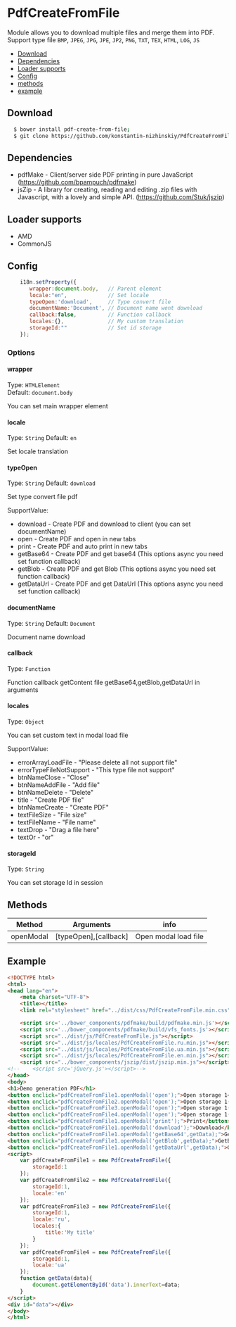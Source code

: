 PdfCreateFromFile
=================

Module allows you to download multiple files and merge them into PDF.
Support type file `BMP`, `JPEG`, `JPG`, `JPE`, `JP2`, `PNG`, `TXT`, `TEX`, `HTML`, `LOG`, `JS`

 * [Download](#download)
 * [Dependencies](#dependencies)
 * [Loader supports](#loader-supports)
 * [Config](#config)
 * [methods](#methods)
 * [example](#example)
 
## Download
```sh
  $ bower install pdf-create-from-file;
  $ git clone https://github.com/konstantin-nizhinskiy/PdfCreateFromFile.git;
```

## Dependencies

 * pdfMake - Client/server side PDF printing in pure JavaScript (https://github.com/bpampuch/pdfmake) 
 * jsZip - A library for creating, reading and editing .zip files with Javascript, with a lovely and simple API. (https://github.com/Stuk/jszip)
 
## Loader supports

 * AMD
 * CommonJS

## Config
```js
    i18n.setProperty({
       wrapper:document.body,   // Parent element 
       locale:"en",             // Set locale
       typeOpen:'download',     // Type convert file
       documentName:'Document', // Document name went download
       callback:false,          // Function callback
       locales:{},              // My custom translation
       storageId:""             // Set id storage
    });
```
### Options

#### wrapper
Type: `HTMLElement`  
Default: `document.body`

You can set main wrapper element

#### locale
Type: `String`
Default: `en`

Set locale translation

#### typeOpen 
Type: `String`
Default: `download`

Set type convert file pdf

SupportValue:

 * download - Create PDF and download to client (you can set documentName)
 * open - Create PDF and open in new tabs 
 * print - Create PDF and auto print in new tabs
 * getBase64 - Create PDF and get base64 (This options async you need set function callback)
 * getBlob - Create PDF and get Blob (This options async you need set function callback)
 * getDataUrl - Create PDF and get DataUrl (This options async you need set function callback)

#### documentName
Type: `String`
Default: `Document`

Document name download

#### callback
Type: `Function`

Function callback getContent file getBase64,getBlob,getDataUrl in arguments

#### locales
Type: `Object`

You can set custom text in modal load file

SupportValue:

 * errorArrayLoadFile - "Please delete all not support file"
 * errorTypeFileNotSupport - "This type file not support"
 * btnNameClose - "Close"
 * btnNameAddFile - "Add file"
 * btnNameDelete - "Delete"
 * title - "Create PDF file"
 * btnNameCreate - "Create PDF"
 * textFileSize - "File size"
 * textFileName - "File name"
 * textDrop - "Drag a file here"
 * textOr - "or"

#### storageId
Type: `String`

You can set storage Id in session

## Methods
 Method               | Arguments                  |  info           
----------------------|----------------------------|------------------------
 openModal            | [typeOpen],[callback]      | Open modal load file


## Example

```html
<!DOCTYPE html>
<html>
<head lang="en">
    <meta charset="UTF-8">
    <title></title>
    <link rel="stylesheet" href="../dist/css/PdfCreateFromFile.min.css">

    <script src='../bower_components/pdfmake/build/pdfmake.min.js'></script>
    <script src='../bower_components/pdfmake/build/vfs_fonts.js'></script>
    <script src="../dist/js/PdfCreateFromFile.js"></script>
    <script src="../dist/js/locales/PdfCreateFromFile.ru.min.js"></script>
    <script src="../dist/js/locales/PdfCreateFromFile.ua.min.js"></script>
    <script src="../dist/js/locales/PdfCreateFromFile.en.min.js"></script>
    <script src="../bower_components/jszip/dist/jszip.min.js"></script>
<!--    <script src='jQuery.js'></script>-->
</head>
<body>
<h1>Demo generation PDF</h1>
<button onclick="pdfCreateFromFile1.openModal('open');">Open storage 1</button>
<button onclick="pdfCreateFromFile2.openModal('open');">Open storage 1(EN)</button>
<button onclick="pdfCreateFromFile3.openModal('open');">Open storage 1(RU)</button>
<button onclick="pdfCreateFromFile4.openModal('open');">Open storage 1(UA)</button>
<button onclick="pdfCreateFromFile1.openModal('print');">Print</button>
<button onclick="pdfCreateFromFile1.openModal('download');">Download</button>
<button onclick="pdfCreateFromFile1.openModal('getBase64',getData);">GetBase64</button>
<button onclick="pdfCreateFromFile1.openModal('getBlob',getData);">GetBlob</button>
<button onclick="pdfCreateFromFile1.openModal('getDataUrl',getData);">GetDataUrl</button>
<script>
    var pdfCreateFromFile1 = new PdfCreateFromFile({
        storageId:1
    });
    var pdfCreateFromFile2 = new PdfCreateFromFile({
        storageId:1,
        locale:'en'
    });
    var pdfCreateFromFile3 = new PdfCreateFromFile({
        storageId:1,
        locale:'ru',
        locales:{
            title:'My title'
        }
    });
    var pdfCreateFromFile4 = new PdfCreateFromFile({
        storageId:1,
        locale:'ua'
    });
    function getData(data){
        document.getElementById('data').innerText=data;
    }
</script>
<div id="data"></div>
</body>
</html>
```